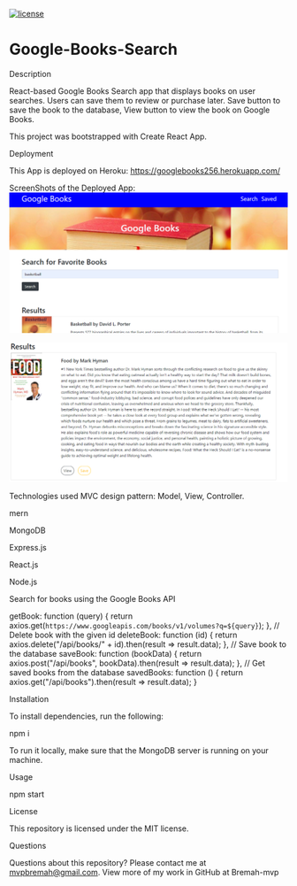 [![license](https://img.shields.io/github/license/DAVFoundation/captain-n3m0.svg?style=flat-square)](https://github.com/DAVFoundation/captain-n3m0/blob/master/LICENSE)

# Google-Books-Search

Description

React-based Google Books Search app that displays books on user searches. Users can save them to review or purchase later.
Save button to save the book to the database, View button to view the book on Google Books.

This project was bootstrapped with Create React App.

Deployment

This App is deployed on Heroku: https://googlebooks256.herokuapp.com/

ScreenShots of the Deployed App:
![picture](https://github.com/Bremah-mvp/Google-Books-Search/blob/main/client/public/images/Screenshot%201.png)

![picture](https://github.com/Bremah-mvp/Google-Books-Search/blob/main/client/public/images/Screenshot%202.png)

Technologies used
MVC design pattern: Model, View, Controller.

mern

MongoDB

Express.js

React.js

Node.js

Search for books using the Google Books API

  getBook: function (query) {
    return axios.get(`https://www.googleapis.com/books/v1/volumes?q=${query}`);
  },
  // Delete book with the given id
  deleteBook: function (id) {
    return axios.delete("/api/books/" + id).then(result => result.data);
  },
  // Save book to the database
  saveBook: function (bookData) {
    return axios.post("/api/books", bookData).then(result => result.data);
  },
  // Get saved books from the database
  savedBooks: function () {
    return axios.get("/api/books").then(result => result.data);
  }

  Installation

To install dependencies, run the following:

npm i

To run it locally, make sure that the MongoDB server is running on your machine.

Usage

npm start

License

This repository is licensed under the MIT license.

Questions

Questions about this repository? Please contact me at mvpbremah@gmail.com. View more of my work in GitHub at Bremah-mvp